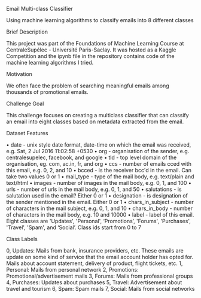 Email Multi-class Classifier

Using machine learning algorithms to classify emails into 8 different classes

Brief Description

This project was part of the Foundations of Machine Learning Course at CentraleSupélec - Université Paris-Saclay. It was hosted as a Kaggle Competition and the ipynb file in the repository contains code of the machine learning algorithms I tried. 

Motivation

We often face the problem of searching meaningful emails among thousands of promotional emails.

Challenge Goal

This challenge focuses on creating a multiclass classifier that can classify an email into eight classes based on metadata extracted from the email.

Dataset Features

• date - unix style date format, date-time on which the email was received, e.g. Sat, 2 Jul 2016 11:02:58 +0530
• org - organisation of the sender, e.g. centralesupelec, facebook, and google
• tld - top level domain of the organisation, eg. com, ac.in, fr, and org
• ccs - number of emails cced with this email, e.g. 0, 2, and 10
• bcced - is the receiver bcc'd in the email. Can take two values 0 or 1
• mail_type - type of the mail body, e.g. text/plain and text/html
• images - number of images in the mail body, e.g. 0, 1, and 100
• urls - number of urls in the mail body, e.g. 0, 1, and 50
• salutations - is salutation used in the email? Either 0 or 1
• designation - is designation of the sender mentioned in the email. Either 0 or 1
• chars_in_subject - number of characters in the mail subject, e.g. 0, 1, and 10
• chars_in_body - number of characters in the mail body, e.g. 10 and 10000
• label - label of this email. Eight classes are 'Updates', 'Personal', ‘Promotions’, 'Forums', 'Purchases', 'Travel', 'Spam', and ‘Social’. Class ids start from 0 to 7

Class Labels

0, Updates: Mails from bank, insurance providers, etc. These emails are update on some kind of service that the email account holder has opted for. Mails about account statement, delivery of product, flight tickets, etc.
1, Personal: Mails from personal network
2, Promotions: Promotional/advertisement mails
3, Forums: Mails from professional groups
4, Purchases: Updates about purchases
5, Travel: Advertisement about travel and tourism
6, Spam: Spam mails
7, Social: Mails from social networks
